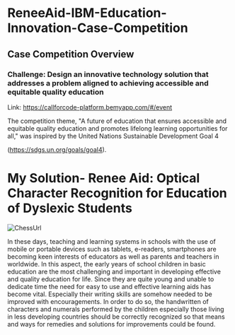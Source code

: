 # ReneeAid-IBM-Education-Innovation-Case-Competition
## Case Competition Overview
### Challenge: Design an innovative technology solution that addresses a problem aligned to achieving accessible and equitable quality education
Link: https://callforcode-platform.bemyapp.com/#/event

The competition theme, "A future of education that ensures accessible and equitable quality education and promotes lifelong learning opportunities for all," was inspired by the United Nations Sustainable Development Goal 4

(https://sdgs.un.org/goals/goal4).

# My Solution- Renee Aid: Optical Character Recognition for Education of Dyslexic Students

![ChessUrl](https://cdn.dribbble.com/users/1681709/screenshots/4735856/gif.gif "chess")

In these days, teaching and learning systems in schools with the use of mobile or portable devices such as tablets, e-readers, smartphones are becoming keen interests of educators as well as parents and teachers in worldwide. In this aspect, the early years of school children in basic education are the most challenging and important in developing effective and quality education for life. Since they are quite young and unable to dedicate time the need for easy to use and effective learning aids has become vital. Especially their writing skills are somehow needed to be improved with encouragements. In order to do so, the handwritten of characters and numerals performed by the children especially those living in less developing countries should be correctly recognized so that means and ways for remedies and solutions for improvements could be found.



